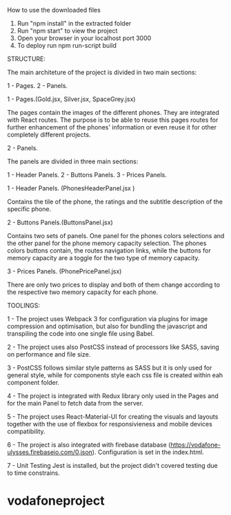 How to use the downloaded files

1) Run "npm install" in the extracted folder
2) Run "npm start" to view the project
3) Open your browser in your localhost port 3000
4) To deploy run npm run-script build


STRUCTURE:

The main architeture of the project is divided in two main sections:

1 - Pages.
2 - Panels.

1 - Pages.(Gold.jsx, Silver.jsx, SpaceGrey.jsx)

The pages contain the images of the different phones. They are integrated with React routes. The purpose is to be able to reuse this pages routes for further enhancement of the phones' information or even reuse it for other completely different projects.

2 - Panels.

The panels are divided in three main sections:

1 - Header Panels.
2 - Buttons Panels.
3 - Prices Panels.

1 - Header Panels. (PhonesHeaderPanel.jsx )

Contains the tile of the phone, the ratings and the subtitle description of the specific phone.

2 - Buttons Panels.(ButtonsPanel.jsx)

Contains two sets of panels. One panel for the phones colors selections and the other panel for the phone memory capacity selection.
The phones colors buttons contain, the routes navigation links, while the buttons for memory capacity are a toggle for the two type of memory capacity.

3 - Prices Panels. (PhonePricePanel.jsx)

There are only two prices to display and both of them change according to the respective two memory capacity for each phone.

TOOLINGS:

1 - The project uses Webpack 3 for configuration via plugins for image compression and optimisation, but also for bundling the javascript and transpiling the code into one single file using Babel.

2 - The project uses also PostCSS instead of processors like SASS, saving on performance and file size.

3 - PostCSS follows similar style patterns as SASS but it is only used for general style, while for components style each css file is created within eah component folder.

4 - The project is integrated with Redux library only used in the Pages and for the main Panel to fetch data from the server.

5 - The project uses React-Material-UI for creating the visuals and layouts together with the use of flexbox for responsivieness and mobile devices compatibility.

6 - The project is also integrated with firebase database (https://vodafone-ulysses.firebaseio.com/0.json). Configuration is set in the index.html.

7 - Unit Testing Jest is installed, but the project didn't covered testing due to time constrains.
# vodafoneproject
